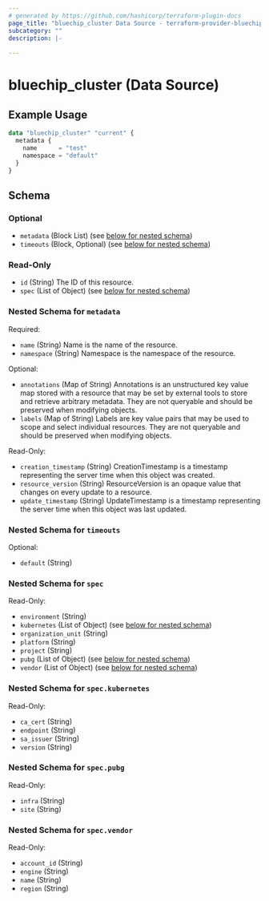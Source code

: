 ```yaml
---
# generated by https://github.com/hashicorp/terraform-plugin-docs
page_title: "bluechip_cluster Data Source - terraform-provider-bluechip"
subcategory: ""
description: |-
  
---
```


# bluechip_cluster (Data Source)



## Example Usage

```terraform
data "bluechip_cluster" "current" {
  metadata {
    name      = "test"
    namespace = "default"
  }
}
```

<!-- schema generated by tfplugindocs -->
## Schema

### Optional

- `metadata` (Block List) (see [below for nested schema](#nestedblock--metadata))
- `timeouts` (Block, Optional) (see [below for nested schema](#nestedblock--timeouts))

### Read-Only

- `id` (String) The ID of this resource.
- `spec` (List of Object) (see [below for nested schema](#nestedatt--spec))

<a id="nestedblock--metadata"></a>
### Nested Schema for `metadata`

Required:

- `name` (String) Name is the name of the resource.
- `namespace` (String) Namespace is the namespace of the resource.

Optional:

- `annotations` (Map of String) Annotations is an unstructured key value map stored with a resource that may be set by external tools to store and retrieve arbitrary metadata. They are not queryable and should be preserved when modifying objects.
- `labels` (Map of String) Labels are key value pairs that may be used to scope and select individual resources. They are not queryable and should be preserved when modifying objects.

Read-Only:

- `creation_timestamp` (String) CreationTimestamp is a timestamp representing the server time when this object was created.
- `resource_version` (String) ResourceVersion is an opaque value that changes on every update to a resource.
- `update_timestamp` (String) UpdateTimestamp is a timestamp representing the server time when this object was last updated.


<a id="nestedblock--timeouts"></a>
### Nested Schema for `timeouts`

Optional:

- `default` (String)


<a id="nestedatt--spec"></a>
### Nested Schema for `spec`

Read-Only:

- `environment` (String)
- `kubernetes` (List of Object) (see [below for nested schema](#nestedobjatt--spec--kubernetes))
- `organization_unit` (String)
- `platform` (String)
- `project` (String)
- `pubg` (List of Object) (see [below for nested schema](#nestedobjatt--spec--pubg))
- `vendor` (List of Object) (see [below for nested schema](#nestedobjatt--spec--vendor))

<a id="nestedobjatt--spec--kubernetes"></a>
### Nested Schema for `spec.kubernetes`

Read-Only:

- `ca_cert` (String)
- `endpoint` (String)
- `sa_issuer` (String)
- `version` (String)


<a id="nestedobjatt--spec--pubg"></a>
### Nested Schema for `spec.pubg`

Read-Only:

- `infra` (String)
- `site` (String)


<a id="nestedobjatt--spec--vendor"></a>
### Nested Schema for `spec.vendor`

Read-Only:

- `account_id` (String)
- `engine` (String)
- `name` (String)
- `region` (String)
